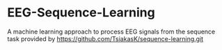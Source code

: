 # EEG-Sequence-Learning
A machine learning approach to process EEG signals from the sequence task provided by https://github.com/TsiakasK/sequence-learning.git
